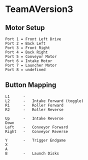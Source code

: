# TeamAVersion3

## Motor Setup

    Port 1 = Front Left Drive
    Port 2 = Back Left
    Port 3 = Front Right
    Port 4 = Back Right
    Port 5 = Conveyor Motor
    Port 6 = Intake Motor
    Port 7 = Launcher Motor
    Port 8 = undefined

## Button Mapping

    L1      -   
    L2      -   Intake Forward (toggle)
    R1      -   Roller Forward
    R2      -   Roller Reverse

    Up      -   Intake Reverse
    Down
    Left    -   Conveyor Forward
    Right   -   Conveyor Reverse

    Y       -   Trigger Endgame
    X
    A
    B       -   Launch Disks
    
